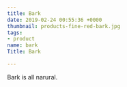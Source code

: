 ```yaml
---
title: Bark
date: 2019-02-24 00:55:36 +0000
thumbnail: products-fine-red-bark.jpg
tags:
- product
name: bark
Title: Bark

---
```

Bark is all narural.